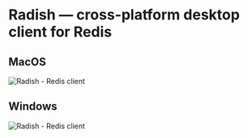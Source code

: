 # Radish — cross-platform desktop client for Redis

## MacOS

![Radish - Redis client](https://github.com/rbmkio/radish/raw/master/screenshot.png)

## Windows

![Radish - Redis client](https://github.com/rbmkio/radish/raw/master/windows.jpg)